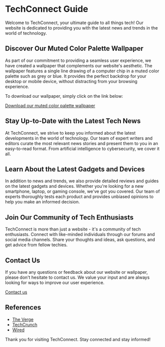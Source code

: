 <!--font:Cinzel-->

# TechConnect Guide

Welcome to TechConnect, your ultimate guide to all things tech! Our website is dedicated to providing you with the latest news and trends in the world of technology. 

## Discover Our Muted Color Palette Wallpaper

As part of our commitment to providing a seamless user experience, we have created a wallpaper that complements our website's aesthetic. The wallpaper features a single line drawing of a computer chip in a muted color palette such as grey or blue. It provides the perfect backdrop for your desktop or mobile device, without distracting from your browsing experience.

To download our wallpaper, simply click on the link below:

[Download our muted color palette wallpaper](#)

## Stay Up-to-Date with the Latest Tech News

At TechConnect, we strive to keep you informed about the latest developments in the world of technology. Our team of expert writers and editors curate the most relevant news stories and present them to you in an easy-to-read format. From artificial intelligence to cybersecurity, we cover it all.

## Learn About the Latest Gadgets and Devices

In addition to news and trends, we also provide detailed reviews and guides on the latest gadgets and devices. Whether you're looking for a new smartphone, laptop, or gaming console, we've got you covered. Our team of experts thoroughly tests each product and provides unbiased opinions to help you make an informed decision.

## Join Our Community of Tech Enthusiasts

TechConnect is more than just a website - it's a community of tech enthusiasts. Connect with like-minded individuals through our forums and social media channels. Share your thoughts and ideas, ask questions, and get advice from fellow techies.

## Contact Us

If you have any questions or feedback about our website or wallpaper, please don't hesitate to contact us. We value your input and are always looking for ways to improve our user experience.

[Contact us](#) 

## References

- [The Verge](#)
- [TechCrunch](#)
- [Wired](#)

Thank you for visiting TechConnect. Stay connected and stay informed!

<!--

Write me content for website with wallpaper which alt text is:

"A wallpaper with a single line drawing of a computer chip, in a muted color palette such as grey or blue."

The name/title of the page should not be 1:1 copy of the alt text but rather a real content of the website which is using this wallpaper.

- Use markdown format 
- Start with heading
- Heading should be short and concise
- The content should look like a real website 
- The website should not be about the wallpaper, wallpaper is just a related background
- Heading should be contain work "wallpaper" or "background"
- Include real sections like references, contact, user stories, etc. use things relevant to the page purpose.
- Feel free to use structure like headings, bullets, numbering, blockquotes, paragraphs, horizontal lines, etc.
- You can use formatting like bold or _italic_
- You can include UTF-8 emojis
- Links should be only #hash anchors (and you can refer to the document itself)
- Do not include images


---


# TechConnect: Your Ultimate Guide to the Latest Tech Trends

Welcome to TechConnect, your ultimate guide to all things tech! Our website is dedicated to providing you with the latest news and trends in the world of technology. 

## Discover Our Muted Color Palette Wallpaper

As part of our commitment to providing a seamless user experience, we have created a wallpaper that complements our website's aesthetic. The wallpaper features a single line drawing of a computer chip in a muted color palette such as grey or blue. It provides the perfect backdrop for your desktop or mobile device, without distracting from your browsing experience.

To download our wallpaper, simply click on the link below:

[Download our muted color palette wallpaper](#)

## Stay Up-to-Date with the Latest Tech News

At TechConnect, we strive to keep you informed about the latest developments in the world of technology. Our team of expert writers and editors curate the most relevant news stories and present them to you in an easy-to-read format. From artificial intelligence to cybersecurity, we cover it all.

## Learn About the Latest Gadgets and Devices

In addition to news and trends, we also provide detailed reviews and guides on the latest gadgets and devices. Whether you're looking for a new smartphone, laptop, or gaming console, we've got you covered. Our team of experts thoroughly tests each product and provides unbiased opinions to help you make an informed decision.

## Join Our Community of Tech Enthusiasts

TechConnect is more than just a website - it's a community of tech enthusiasts. Connect with like-minded individuals through our forums and social media channels. Share your thoughts and ideas, ask questions, and get advice from fellow techies.

## Contact Us

If you have any questions or feedback about our website or wallpaper, please don't hesitate to contact us. We value your input and are always looking for ways to improve our user experience.

[Contact us](#) 

## References

- [The Verge](#)
- [TechCrunch](#)
- [Wired](#)

Thank you for visiting TechConnect. Stay connected and stay informed!

-->
